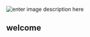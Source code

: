 ![enter image description here](https://cdn.discordapp.com/attachments/862342067190890519/867153709234782208/reflection1080a.png)

## welcome
